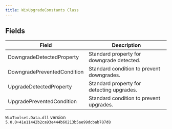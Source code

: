 ```yaml
---
title: WixUpgradeConstants Class
---
```


## Fields
| Field | Description |
| ------ | ----------- |
| DowngradeDetectedProperty | Standard property for downgrade detected. |
| DowngradePreventedCondition | Standard condition to prevent downgrades. |
| UpgradeDetectedProperty | Standard property for detecting upgrades. |
| UpgradePreventedCondition | Standard condition to prevent upgrades. |
`WixToolset.Data.dll` version `5.0.0+41e11442b2ca93e444b60213b5ae99dcbab787d8`
